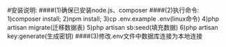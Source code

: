 #安装说明:
####(1)确保已安装node.js、composer
####(2)执行命令:
    1)composer install;
    2)npm install;
    3)cp .env.example .env(linux命令)
    4)php artisan migrate(迁移数据表)
    5)php artisan sb:seed(填充数据)
    6)php artisan key:generate(生成密钥)
####(3)修改.env文件中数据库连接为本地连接